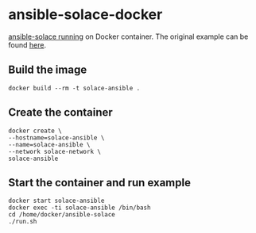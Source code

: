 # ansible-solace-docker
[ansible-solace running](https://solace-iot-team.github.io/ansible-solace-collection/index.html) on Docker container.
The original example can be found [here](https://github.com/solace-iot-team/ansible-solace/tree/master/working-with-queues).

## Build the image
```
docker build --rm -t solace-ansible .
```

## Create the container
```
docker create \
--hostname=solace-ansible \
--name=solace-ansible \
--network solace-network \
solace-ansible
```

## Start the container and run example
```
docker start solace-ansible
docker exec -ti solace-ansible /bin/bash
cd /home/docker/ansible-solace
./run.sh
```

